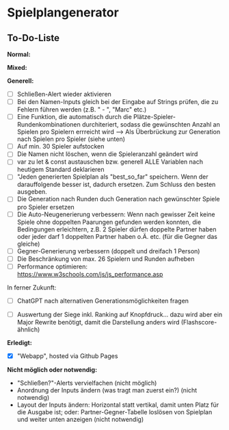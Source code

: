 # Spielplangenerator
## To-Do-Liste

**Normal:**


**Mixed:**


**Generell:**
- [ ] Schließen-Alert wieder aktivieren
- [ ] Bei den Namen-Inputs gleich bei der Eingabe auf Strings prüfen, die zu Fehlern führen werden (z.B. " - ", "Marc" etc.)
- [ ] Eine Funktion, die automatisch durch die Plätze-Spieler-Rundenkombinationen durchiteriert, sodass die gewünschten Anzahl an Spielen pro Spielern errreicht wird --> Als Überbrückung zur Generation nach Spielen pro Spieler (siehe unten)
- [ ] Auf min. 30 Spieler aufstocken
- [ ] Die Namen nicht löschen, wenn die Spieleranzahl geändert wird
- [ ] var zu let & const austauschen bzw. generell ALLE Variablen nach heutigem Standard deklarieren
- [ ] "Jeden generierten Spielplan als "best_so_far" speichern. Wenn der darauffolgende besser ist, dadurch ersetzen. Zum Schluss den besten ausgeben.
- [ ] Die Generation nach Runden duch Generation nach gewünschter Spiele pro Spieler ersetzen
- [ ] Die Auto-Neugenerierung verbessern: Wenn nach gewisser Zeit keine Spiele ohne doppelten Paarungen gefunden werden konnten, die Bedingungen erleichtern, z.B. 2 Spieler dürfen doppelte Partner haben oder jeder darf 1 doppelten Partner haben o.Ä. etc. (für die Gegner das gleiche)
- [ ] Gegner-Generierung verbessern (doppelt und dreifach 1 Person)
- [ ] Die Beschränkung von max. 26 Spielern und Runden aufheben
- [ ] Performance optimieren: https://www.w3schools.com/js/js_performance.asp

In ferner Zukunft:
- [ ] ChatGPT nach alternativen Generationsmöglichkeiten fragen
- [ ] Auswertung der Siege inkl. Ranking auf Knopfdruck... dazu wird aber ein Major Rewrite benötigt, damit die Darstellung anders wird (Flashscore-ähnlich)


**Erledigt:**
- [x] "Webapp", hosted via Github Pages


**Nicht möglich oder notwendig:**
- "Schließen?"-Alerts vervielfachen (nicht möglich)
- Anordnung der Inputs ändern (was tragt man zuerst ein?) (nicht notwendig)
- Layout der Inputs ändern: Horizontal statt vertikal, damit unten Platz für die Ausgabe ist; oder: Partner-Gegner-Tabelle loslösen von Spielplan und weiter unten anzeigen (nicht notwendig)